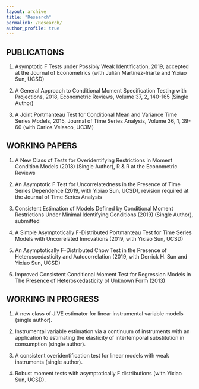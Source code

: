 ```yaml
---
layout: archive
title: "Research"
permalink: /Research/
author_profile: true
---
```

## PUBLICATIONS

1. Asymptotic F Tests under Possibly Weak Identification, 2019, accepted at the Journal of Econometrics	(with Julián Martínez-Iriarte and Yixiao Sun, UCSD)

2. A General Approach to Conditional Moment Specification Testing with Projections, 2018, Econometric Reviews, Volume 37, 2, 140-165 (Single Author)

3.	A Joint Portmanteau Test for Conditional Mean and Variance Time Series Models, 2015, Journal of Time Series Analysis, Volume 36, 1, 39-60 (with Carlos Velasco, UC3M)

## WORKING PAPERS

1.	A New Class of Tests for Overidentifying Restrictions in Moment Condition Models (2018) (Single Author), R & R at the Econometric Reviews

2.	An Asymptotic F Test for Uncorrelatedness in the Presence of Time Series Dependence (2019, with Yixiao Sun, UCSD), revision required at the Journal of Time Series Analysis

3.	Consistent Estimation of Models Defined by Conditional Moment Restrictions Under Minimal Identifying Conditions (2019) (Single Author), submitted

4.	A Simple Asymptotically F-Distributed Portmanteau Test for Time Series Models with Uncorrelated Innovations (2019, with Yixiao Sun, UCSD)

5.  An Asymptotically F-Distributed Chow Test in the Presence of Heteroscedasticity and Autocorrelation (2019, with Derrick H. Sun and Yixiao Sun, UCSD)

6.	Improved Consistent Conditional Moment Test for Regression Models in The Presence   of Heteroskedasticity of Unknown Form (2013)

## WORKING  IN PROGRESS

1.	A new class of JIVE estimator for linear instrumental variable models (single author).

2.	Instrumental variable estimation via a continuum of instruments with an application to estimating the elasticity of intertemporal substitution in consumption (single author).

3.	A consistent overidentification test for linear models with weak instruments (single author).

4.	Robust moment tests with asymptotically F distributions (with Yixiao Sun, UCSD).
